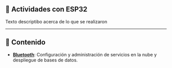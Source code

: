 ## 🔌 Actividades con ESP32

Texto descriptibo acerca de lo que se realizaron

---

## 📌 Contenido 



- **[Bluetooth](./Bluetooth/README.md)**: Configuración y administración de servicios en la nube y despliegue de bases de datos.
